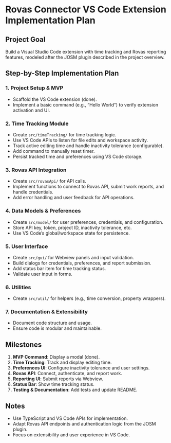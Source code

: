 # Rovas Connector VS Code Extension Implementation Plan

## Project Goal
Build a Visual Studio Code extension with time tracking and Rovas reporting features, modeled after the JOSM plugin described in the project overview.

## Step-by-Step Implementation Plan

### 1. Project Setup & MVP
- Scaffold the VS Code extension (done).
- Implement a basic command (e.g., “Hello World”) to verify extension activation and UI.

### 2. Time Tracking Module
- Create `src/timeTracking/` for time tracking logic.
- Use VS Code APIs to listen for file edits and workspace activity.
- Track active editing time and handle inactivity tolerance (configurable).
- Add command to manually reset timer.
- Persist tracked time and preferences using VS Code storage.

### 3. Rovas API Integration
- Create `src/rovasApi/` for API calls.
- Implement functions to connect to Rovas API, submit work reports, and handle credentials.
- Add error handling and user feedback for API operations.

### 4. Data Models & Preferences
- Create `src/model/` for user preferences, credentials, and configuration.
- Store API key, token, project ID, inactivity tolerance, etc.
- Use VS Code’s global/workspace state for persistence.

### 5. User Interface
- Create `src/gui/` for Webview panels and input validation.
- Build dialogs for credentials, preferences, and report submission.
- Add status bar item for time tracking status.
- Validate user input in forms.

### 6. Utilities
- Create `src/util/` for helpers (e.g., time conversion, property wrappers).

### 7. Documentation & Extensibility
- Document code structure and usage.
- Ensure code is modular and maintainable.

## Milestones
1. **MVP Command**: Display a modal (done).
2. **Time Tracking**: Track and display editing time.
3. **Preferences UI**: Configure inactivity tolerance and user settings.
4. **Rovas API**: Connect, authenticate, and report work.
5. **Reporting UI**: Submit reports via Webview.
6. **Status Bar**: Show time tracking status.
7. **Testing & Documentation**: Add tests and update README.

## Notes
- Use TypeScript and VS Code APIs for implementation.
- Adapt Rovas API endpoints and authentication logic from the JOSM plugin.
- Focus on extensibility and user experience in VS Code.
